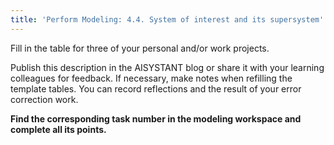 ```yaml
---
title: 'Perform Modeling: 4.4. System of interest and its supersystem'
---
```


Fill in the table for three of your personal and/or work projects.

Publish this description in the AISYSTANT blog or share it with your learning colleagues for feedback. If necessary, make notes when refilling the template tables. You can record reflections and the result of your error correction work.

**Find the corresponding task number in the modeling workspace and complete all its points.**